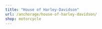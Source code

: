 ```yaml
---
title: "House of Harley-Davidson"
url: /anchorage/house-of-harley-davidson/
shop: motorcycle
---
```

